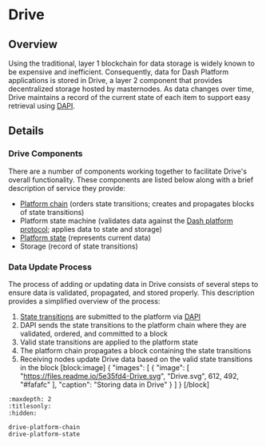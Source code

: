 # Drive

## Overview

Using the traditional, layer 1 blockchain for data storage is widely known to be expensive and inefficient. Consequently, data for Dash Platform applications is stored in Drive, a layer 2 component that provides decentralized storage hosted by masternodes. As data changes over time, Drive maintains a record of the current state of each item to support easy retrieval using [DAPI](explanation-dapi).

## Details

### Drive Components

There are a number of components working together to facilitate Drive's overall functionality. These components are listed below along with a brief description of service they provide:

 - [Platform chain](explanation-drive-platform-chain) (orders state transitions; creates and propagates blocks of state transitions)
 - Platform state machine (validates data against the [Dash platform protocol](explanation-platform-protocol); applies data to state and storage)
 - [Platform state](explanation-drive-platform-state) (represents current data)
 - Storage (record of state transitions)

### Data Update Process

The process of adding or updating data in Drive consists of several steps to ensure data is validated, propagated, and stored properly. This description provides a simplified overview of the process:

1. [State transitions](explanation-platform-protocol-state-transition) are submitted to the platform via [DAPI](explanation-dapi)
2. DAPI sends the state transitions to the platform chain where they are validated, ordered, and committed to a block
3. Valid state transitions are applied to the platform state
4. The platform chain propagates a block containing the state transitions
5. Receiving nodes update Drive data based on the valid state transitions in the block
[block:image]
{
  "images": [
    {
      "image": [
        "https://files.readme.io/5e35fd4-Drive.svg",
        "Drive.svg",
        612,
        492,
        "#fafafc"
      ],
      "caption": "Storing data in Drive"
    }
  ]
}
[/block]

```{toctree}
:maxdepth: 2
:titlesonly:
:hidden:

drive-platform-chain
drive-platform-state
```
